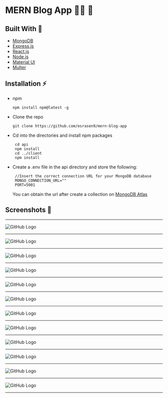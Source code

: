 # MERN Blog App 👩‍💻 🚀

## Built With 🔨
<ul>
<li>
<a target="_blank" href="https://www.mongodb.com/atlas/database">MongoDB</a>
</li>    
<li>
<a target="_blank" href="https://expressjs.com/">Express.js</a>
</li>   
<li>
<a target="_blank" href="https://reactjs.org">React.js</a>
</li>   
<li>
<a target="_blank" href="https://nodejs.org/en/docs/">Node.js</a>
</li>    
<li>
<a target="_blank" href="https://mui.com/getting-started/installation/">Material UI</a>
</li>  
<li>
<a target="_blank" href="https://github.com/expressjs/multer#readme/">Multer</a>
</li>  
</ul>

## Installation ⚡

<ul>
<li>
<p>npm</p>
<pre>
<code>npm install npm@latest -g
</code></pre>
    </li>
    <li>
<p>Clone the repo</p>
<pre>
<code>git clone https://github.com/esrasen9/mern-blog-app</code>
</pre>
<li>
<p>Cd into the directories and install npm packages</p>
<pre>
<code> cd api </code>
<code> npm install</code>
<code> cd ../client</code>
<code> npm install</code>
</pre>
</li>
<li>
Create a .env file in the api directory and store the following:
<pre>
<code> //Insert the correct connection URL for your MongoDB database
 MONGO_CONNECTION_URL=""</code>
<code> PORT=5001</code>
</pre>
You can obtain the url after create a collection on 
<a target="_blank" href="https://www.mongodb.com/atlas/database">MongoDB Atlas</a>
</li>
</ul>

## Screenshots :camera_flash:
<hr>

![GitHub Logo](./screenshots/1.png)

<hr>

![GitHub Logo](./screenshots/2.png)

<hr>

![GitHub Logo](./screenshots/3.png)

<hr>

![GitHub Logo](./screenshots/4.png)

<hr>

![GitHub Logo](./screenshots/5.png)

<hr>

![GitHub Logo](./screenshots/6.png)

<hr>

![GitHub Logo](./screenshots/7.png)

<hr>

![GitHub Logo](./screenshots/8.png)

<hr>

![GitHub Logo](./screenshots/9.png)

<hr>

![GitHub Logo](./screenshots/10.png)

<hr>

![GitHub Logo](./screenshots/11.png)

<hr>

![GitHub Logo](./screenshots/12.png)

<hr>
